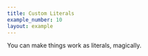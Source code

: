 ```yaml
---
title: Custom Literals
example_number: 10
layout: example
---
```


You can make things work as literals, magically.
